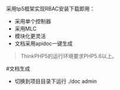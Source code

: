 
采用tp5框架实现RBAC安装下载即用：

 + 采用单个控制器
 + 采用MLC
 + 模块化更灵活
 + 文档采用apidoc一键生成
 
> ThinkPHP5的运行环境要求PHP5.6以上。

#文档生成
 + 切换到项目目录下运行 ./doc admin
 